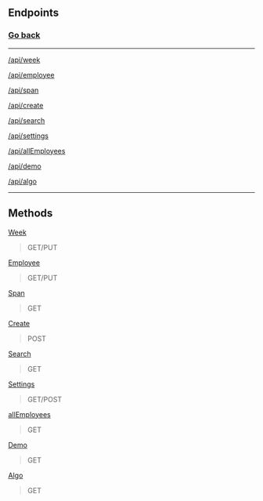 ## Endpoints  
### [Go back](../README.md)
---
[/api/week](../pages/api/week/%5B...id%5D.ts)

[/api/employee](../pages/api/employee/%5Bid%5D.ts)

[/api/span](../pages/api/span/%5B...id%5D.ts)

[/api/create](../pages/api/create/employee.ts)

[/api/search](../pages/api/search/%5Bname%5D.tsx)

[/api/settings](../pages/api/settings)

[/api/allEmployees](../pages/api/allEmployees.ts)

[/api/demo](../pages/api/demo.ts)

[/api/algo](../pages/api/algo.ts)

---
## Methods

[Week](../pages/api/week/%5B...id%5D.ts)
> GET/PUT

[Employee](../pages/api/employee/%5Bid%5D.ts)
> GET/PUT

[Span](../pages/api/span/%5B...id%5D.ts)
> GET

[Create](../pages/api/create/employee.ts)
> POST

[Search](../pages/api/search/%5Bname%5D.tsx)
> GET

[Settings](../pages/api/settings)
> GET/POST

[allEmployees](../pages/api/allEmployees.ts)
> GET

[Demo](../pages/api/demo.ts)
> GET

[Algo](../pages/api/algo.ts)
> GET

